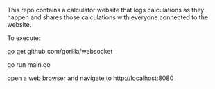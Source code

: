 
This repo contains a calculator website that logs calculations as they happen and shares those calculations with everyone connected to the website.

To execute:

go get github.com/gorilla/websocket

go run main.go

open a web browser and navigate to http://localhost:8080
